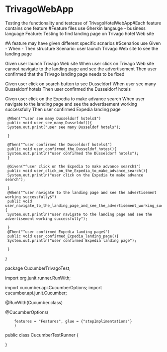 # TrivagoWebApp
Testing the functionality and testcase of TrivagoHotelWebApp#Each feature contains one feature
#Feature files use Gherkin langauge - business language
Feature: Testing to find landing page on Trivago hotel Web site

 #A feature may have given different specific scnarios
 #Scenarios use Given - When - Then structure
 Scenario: user launch Trivago Web site to see the landing page
 
 Given user launch Trivago Web site 
 When  user click on Trivago Web site cannot navigate to the landing page and see the advertisement
 Then user confirmed that the Trivago landing page needs to be fixed
 
 Given user click on search button to see Dusseldorf
 When user see many Dusseldorf hotels
 Then user confirmed the Dusseldorf hotels
 
 Given user click on the Expedia to make advance search 
 When user navigate to the landing page and see the advertisement working successfully
 Then user confirmed Expedia landing page


	 
	 @When("^user see many Dusseldorf hotels$")
	 public void user_see_many_Dusseldof(){
	 System.out.print("user see many Dusseldof hotels");  
	 
	 }
	 
	 @Then("^user confirmed the Dusseldorf hotels$")
	 public void user_confirmed_the_Dusseldof_hotes(){
     System.out.println("user confirmed the Dusseldorf hotels");
	 }
	 
	 @Given("^user click on the Expedia to make advance search$")
	 public void user_click_on_the_Expedia_to_make_advance_search(){
	 System.out.println("user click on the Expedia to make advance search");
	 
	 }
	 @When("^user navigate to the landing page and see the advertisement working successfully$")
	 public void user_navigate_to_the_landing_page_and_see_the_advertisement_working_successfully(){
	 System.out.println("user navigate to the landing page and see the advertisement working successfully");  
	 
	 }
	 @Then("^user confirmed Expedia landing page$")
	 public void user_confirmed_Expedia_landing_page(){ 
	 System.out.println("user confirmed Expedia landing page"); 
	 
	 }
	
}


package CucumberTrivagoTest;

import org.junit.runner.RunWith;

import cucumber.api.CucumberOptions;
import cucumber.api.junit.Cucumber;

@RunWith(Cucumber.class)

@CucumberOptions(
		
		features = "Features", glue = {"stepImplimentations"}
		)

public class CucumberTestRunner {

}
